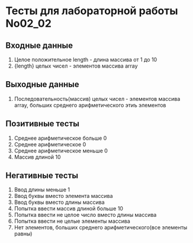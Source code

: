 # Тесты для лабораторной работы No02_02
## Входные данные
1. Целое положительное length - длина массива от 1 до 10
2. {length} целых чисел - элементов массива array
## Выходные данные
1. Последовательность(массив) целых чисел - элементов массива array, больших среднего арифметического этиъ элементов
## Позитивные тесты
1. Среднее арифметическое больше 0
2. Среднее арифметическое 0
3. Среднее арифметическое меньше 0
4. Массив длиной 10 
## Негативные тесты
1. Ввод длины меньше 1
2. Ввод буквы вместо элемента массива
3. Ввод буквы вместо длины массива
4. Попытка ввести массив длиной больше 10
5. Попытка ввести не целое число вместо длины массива
6. Попытка ввести не целые элементы массива
7. Нет элементов, больших среднего арифметического(все элементы равны)

